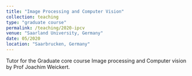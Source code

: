 ```yaml
---
title: "Image Processing and Computer Vision"
collection: teaching
type: "graduate course"
permalink: /teaching/2020-ipcv
venue: "Saarland University, Germany"
date: 05/2020
location: "Saarbrucken, Germany"
---
```


Tutor for the Graduate core course Image processing and Computer vision by Prof Joachim Weickert.
